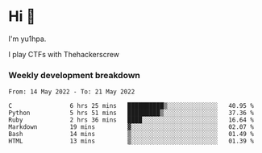 # Hi 👋

I'm yu1hpa.

I play CTFs with Thehackerscrew

### Weekly development breakdown

<!--START_SECTION:waka-->

```text
From: 14 May 2022 - To: 21 May 2022

C                6 hrs 25 mins   ██████████▒░░░░░░░░░░░░░░   40.95 %
Python           5 hrs 51 mins   █████████▒░░░░░░░░░░░░░░░   37.36 %
Ruby             2 hrs 36 mins   ████░░░░░░░░░░░░░░░░░░░░░   16.64 %
Markdown         19 mins         ▓░░░░░░░░░░░░░░░░░░░░░░░░   02.07 %
Bash             14 mins         ▒░░░░░░░░░░░░░░░░░░░░░░░░   01.49 %
HTML             13 mins         ▒░░░░░░░░░░░░░░░░░░░░░░░░   01.39 %
```

<!--END_SECTION:waka-->

